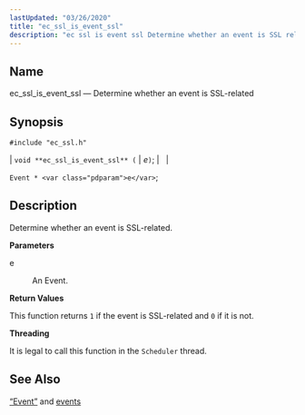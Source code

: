 ```yaml
---
lastUpdated: "03/26/2020"
title: "ec_ssl_is_event_ssl"
description: "ec ssl is event ssl Determine whether an event is SSL related void ec ssl is event ssl e Event e Determine whether an event is SSL related e An Event This function returns 1 if the event is SSL related and 0 if it is not It is legal..."
---
```


<a name="apis.ec_ssl_is_event_ssl"></a> 
## Name

ec_ssl_is_event_ssl — Determine whether an event is SSL-related

## Synopsis

`#include "ec_ssl.h"`

| `void **ec_ssl_is_event_ssl** (` | <var class="pdparam">e</var>`)`; |   |

`Event * <var class="pdparam">e</var>`;<a name="idp62729616"></a> 
## Description

Determine whether an event is SSL-related.

**<a name="idp62730832"></a> Parameters**

<dl class="variablelist">

<dt>e</dt>

<dd>

An Event.

</dd>

</dl>

**<a name="idp62733536"></a> Return Values**

This function returns `1` if the event is SSL-related and `0` if it is not.

**<a name="idp62735360"></a> Threading**

It is legal to call this function in the `Scheduler` thread.

<a name="idp62736896"></a> 
## See Also

[“Event”](/momentum/3/3-api/structs-event) and [events](/momentum/3/3-api/arch-primary-apis#arch.event)